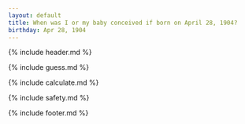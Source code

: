 ```yaml
---
layout: default
title: When was I or my baby conceived if born on April 28, 1904?
birthday: Apr 28, 1904
---
```


{% include header.md %}

{% include guess.md %}

{% include calculate.md %}

{% include safety.md %}

{% include footer.md %}



